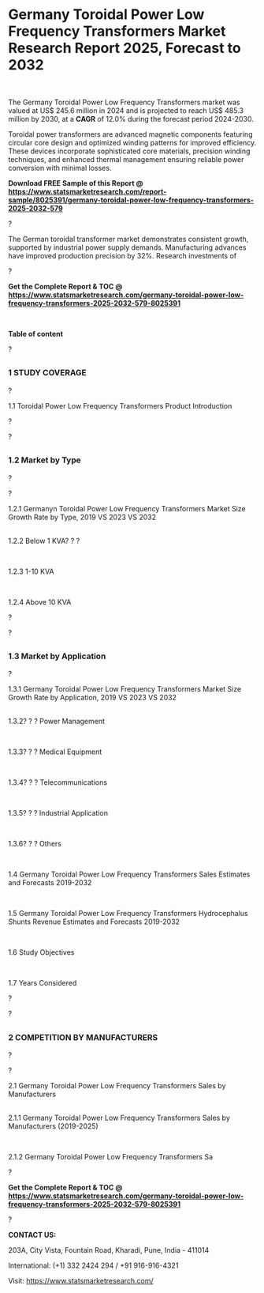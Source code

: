 <h1>Germany Toroidal Power Low Frequency Transformers Market Research Report 2025, Forecast to 2032</h1><br/><p>The Germany Toroidal Power Low Frequency Transformers market was valued at US$ 245.6 million in 2024 and is projected to reach US$ 485.3 million by 2030, at a <strong>CAGR</strong> of 12.0% during the forecast period 2024-2030.</p>
 
 
 
 <p>Toroidal power transformers are advanced magnetic components featuring circular core design and optimized winding patterns for improved efficiency. These devices incorporate sophisticated core materials, precision winding techniques, and enhanced thermal management ensuring reliable power conversion with minimal losses.</p>
 
 
 
 <div><b>Download FREE Sample of this Report @ <a href="https://www.statsmarketresearch.com/download-free-sample/8025391/germany-toroidal-power-low-frequency-transformers-2025-2032-579">https://www.statsmarketresearch.com/report-sample/8025391/germany-toroidal-power-low-frequency-transformers-2025-2032-579</a></b></div>
 
 
 
 <p>? </p>
 
 
 
 <p>The German toroidal transformer market demonstrates consistent growth, supported by industrial power supply demands. Manufacturing advances have improved production precision by 32%. Research investments of</p>
 
 
 
 <p>? </p>
 
 
 
 <div><b>Get the Complete Report & TOC @ <a href="https://www.statsmarketresearch.com/germany-toroidal-power-low-frequency-transformers-2025-2032-579-8025391">https://www.statsmarketresearch.com/germany-toroidal-power-low-frequency-transformers-2025-2032-579-8025391</a></b></div>
 
 
 
 <p><br />
 
 <b>Table of content</b></p>
 
 
 
 <p>? </p>
 
 
 
 <h2><span style="font-size:16px"><strong>1 STUDY COVERAGE</strong></span></h2>
 
 
 
 <p>? </p>
 
 
 
 <p>1.1 Toroidal Power Low Frequency Transformers Product Introduction</p>
 
 
 
 <p>? </p>
 
 
 
 <p>? </p>
 
 
 
 <h2><span style="font-size:16px"><strong>1.2 Market by Type</strong></span></h2>
 
 
 
 <p>? </p>
 
 
 
 <p>? </p>
 
 
 
 <p>1.2.1 Germanyn Toroidal Power Low Frequency Transformers Market Size Growth Rate by Type, 2019 VS 2023 VS 2032<br />
 
 <br />
 
 1.2.2 Below 1 KVA? ? ? <br />
 
 <br />
 
 1.2.3 1-10 KVA<br />
 
 <br />
 
 1.2.4 Above 10 KVA<br />
 
 ? </p>
 
 
 
 <p>? </p>
 
 
 
 <h2><span style="font-size:16px"><strong>1.3 Market by Application</strong></span></h2>
 
 
 
 <p>? </p>
 
 
 
 <p>1.3.1 Germany Toroidal Power Low Frequency Transformers Market Size Growth Rate by Application, 2019 VS 2023 VS 2032<br />
 
 <br />
 
 1.3.2? ? ? Power Management<br />
 
 <br />
 
 1.3.3? ? ? Medical Equipment<br />
 
 <br />
 
 1.3.4? ? ? Telecommunications<br />
 
 <br />
 
 1.3.5? ? ? Industrial Application<br />
 
 <br />
 
 1.3.6? ? ? Others<br />
 
 <br />
 
 1.4 Germany Toroidal Power Low Frequency Transformers Sales Estimates and Forecasts 2019-2032<br />
 
 <br />
 
 1.5 Germany Toroidal Power Low Frequency Transformers Hydrocephalus Shunts Revenue Estimates and Forecasts 2019-2032<br />
 
 <br />
 
 1.6 Study Objectives<br />
 
 <br />
 
 1.7 Years Considered</p>
 
 
 
 <p>? </p>
 
 
 
 <p>? </p>
 
 
 
 <h2><span style="font-size:16px"><strong>2 COMPETITION BY MANUFACTURERS</strong></span></h2>
 
 
 
 <p>? </p>
 
 
 
 <p>? </p>
 
 
 
 <p>2.1 Germany Toroidal Power Low Frequency Transformers Sales by Manufacturers<br />
 
 <br />
 
 2.1.1 Germany Toroidal Power Low Frequency Transformers Sales by Manufacturers (2019-2025)<br />
 
 <br />
 
 2.1.2 Germany Toroidal Power Low Frequency Transformers Sa</p>
 
 
 
 <p>? </p>
 
 
 
 <div><b>Get the Complete Report & TOC @ <a href="https://www.statsmarketresearch.com/germany-toroidal-power-low-frequency-transformers-2025-2032-579-8025391">https://www.statsmarketresearch.com/germany-toroidal-power-low-frequency-transformers-2025-2032-579-8025391</a></b></div>
 
 
 
 <p>? </p>
 
 
 
 <p><b>CONTACT US:</b><br />
 
 203A, City Vista, Fountain Road, Kharadi, Pune, India - 411014<br />
 
 International: (+1) 332 2424 294 / +91 916-916-4321<br />
 
 Visit: <a href="https://www.statsmarketresearch.com/">https://www.statsmarketresearch.com/</a></p>